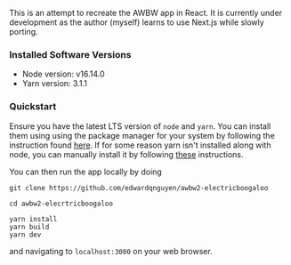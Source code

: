 This is an attempt to recreate the AWBW app in React. It is currently under development as the author (myself) learns to use Next.js while slowly porting.

### Installed Software Versions
- Node version: v16.14.0
- Yarn version: 3.1.1

### Quickstart
Ensure you have the latest LTS version of `node` and `yarn`. You can install
them using using the package manager for your system by following the
instruction found [here](https://nodejs.org/en/download/package-manager/). If
for some reason yarn isn't installed along with node, you can manually install
it by following [these](https://yarnpkg.com/getting-started/install)
instructions.

You can then run the app locally by doing

```
git clone https://github.com/edwardqnguyen/awbw2-electricboogaloo

cd awbw2-elecrtricboogaloo

yarn install
yarn build
yarn dev
```

and navigating to `localhost:3000` on your web browser.
